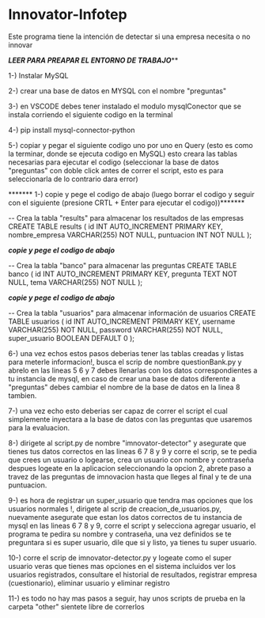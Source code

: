 # Innovator-Infotep
Este programa tiene la intención de detectar si una empresa necesita o no innovar

*************LEER PARA PREAPAR EL ENTORNO DE TRABAJO***************



1-) Instalar MySQL

2-) crear una base de datos en MYSQL con el nombre "preguntas"

3-) en VSCODE debes tener instalado el modulo mysqlConector que se instala corriendo el siguiente codigo en la terminal 

4-) pip install mysql-connector-python

5-) copiar y pegar el siguiente codigo uno por uno en Query (esto es como la terminar, donde se ejecuta codigo en MySQL) esto creara las tablas necesarias para ejecutar el codigo (seleccionar la base de datos "preguntas" con doble click antes de correr el script, esto es para seleccionarla de lo contrario dara error)
  
  
  ******* 1-) copie y pege el codigo de abajo (luego borrar el codigo y seguir con el siguiente (presione CRTL + Enter para ejecutar el codigo))*******


  -- Crea la tabla "results" para almacenar los resultados de las empresas
CREATE TABLE results (
    id INT AUTO_INCREMENT PRIMARY KEY,
    nombre_empresa VARCHAR(255) NOT NULL,
    puntuacion INT NOT NULL
);

*******copie y pege el codigo de abajo*******

-- Crea la tabla "banco" para almacenar las preguntas
CREATE TABLE banco (
    id INT AUTO_INCREMENT PRIMARY KEY,
    pregunta TEXT NOT NULL,
    tema VARCHAR(255) NOT NULL
);

*******copie y pege el codigo de abajo*******

-- Crea la tabla "usuarios" para almacenar información de usuarios
CREATE TABLE usuarios (
    id INT AUTO_INCREMENT PRIMARY KEY,
    username VARCHAR(255) NOT NULL,
    password VARCHAR(255) NOT NULL,
    super_usuario BOOLEAN DEFAULT 0
);

6-) una vez echos estos pasos deberias tener las tablas creadas y listas para meterle informacion!, busca el scrip de nombre questionBank.py y abrelo en las lineas 5 6 y 7  debes llenarlas con los datos correspondientes a tu instancia de mysql, en caso de crear una base de datos diferente a "preguntas" debes cambiar el nombre de la base de datos en la linea 8 tambien.

7-) una vez echo esto deberias ser capaz de correr el script el cual simplemente inyectara a la base de datos con las preguntas que usaremos para la evaluacion.

8-) dirigete al script.py de nombre "imnovator-detector" y asegurate que tienes tus datos correctos en las lineas 6 7 8 y 9 y corre el scrip, se te pedia que crees un usuario o logearse, crea un usuario con nombre y contraseña despues logeate en la aplicacion seleccionando la opcion 2, abrete paso a travez de las preguntas de imnovacion hasta que lleges al final y te de una puntuacion.

9-) es hora de registrar un super_usuario que tendra mas opciones que los usuarios normales !, dirigete al scrip de creacion_de_usuarios.py, nuevamente asegurate que estan los datos correctos de tu instancia de mysql en las lineas 6 7 8 y 9, corre el script y selecciona agregar usuario, el programa te pedira su nombre y contraseña, una vez definidos se te preguntara si es super usuario, dile que si y listo, ya tienes tu super usuario.

10-) corre el scrip de imnovator-detector.py y logeate como el super usuario veras que tienes mas opciones en el sistema incluidos ver los usuarios registrados, consultare el historial de resultados, registrar empresa (cuestionario), eliminar usuario y eliminar registro

11-) es todo no hay mas pasos a seguir, hay unos scripts de prueba en la carpeta "other" sientete libre de correrlos 



